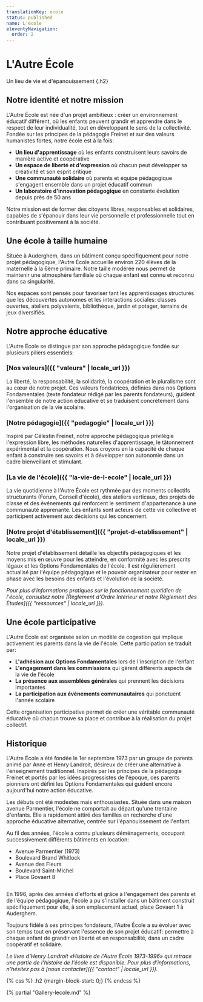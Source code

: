 ```yaml
---
translationKey: ecole
status: published
name: L'école
eleventyNavigation:
  order: 2
---
```

# L'Autre École

Un lieu de vie et d'épanouissement {.h2}

## Notre identité et notre mission

L'Autre École est née d'un projet ambitieux : créer un environnement éducatif différent, où les enfants peuvent grandir et apprendre dans le respect de leur individualité, tout en développant le sens de la collectivité. Fondée sur les principes de la pédagogie Freinet et sur des valeurs humanistes fortes, notre école est à la fois:

- **Un lieu d'apprentissage** où les enfants construisent leurs savoirs de manière active et coopérative
- **Un espace de liberté et d'expression** où chacun peut développer sa créativité et son esprit critique
- **Une communauté solidaire** où parents et équipe pédagogique s'engagent ensemble dans un projet éducatif commun
- **Un laboratoire d'innovation pédagogique** en constante évolution depuis près de 50 ans

Notre mission est de former des citoyens libres, responsables et solidaires, capables de s'épanouir dans leur vie personnelle et professionnelle tout en contribuant positivement à la société.

## Une école à taille humaine

Située à Auderghem, dans un bâtiment conçu spécifiquement pour notre projet pédagogique, l'Autre École accueille environ 220 élèves de la maternelle à la 6ème primaire. Notre taille modérée nous permet de maintenir une atmosphère familiale où chaque enfant est connu et reconnu dans sa singularité.

Nos espaces sont pensés pour favoriser tant les apprentissages structurés que les découvertes autonomes et les interactions sociales: classes ouvertes, ateliers polyvalents, bibliothèque, jardin et potager, terrains de jeux diversifiés.

## Notre approche éducative

L'Autre École se distingue par son approche pédagogique fondée sur plusieurs piliers essentiels:

### [Nos valeurs]({{ "valeurs" | locale_url }})

La liberté, la responsabilité, la solidarité, la coopération et le pluralisme sont au cœur de notre projet. Ces valeurs fondatrices, définies dans nos Options Fondamentales (texte fondateur rédigé par les parents fondateurs), guident l'ensemble de notre action éducative et se traduisent concrètement dans l'organisation de la vie scolaire.

### [Notre pédagogie]({{ "pedagogie" | locale_url }})

Inspiré par Célestin Freinet, notre approche pédagogique privilégie l'expression libre, les méthodes naturelles d'apprentissage, le tâtonnement expérimental et la coopération. Nous croyons en la capacité de chaque enfant à construire ses savoirs et à développer son autonomie dans un cadre bienveillant et stimulant.

### [La vie de l'école]({{ "la-vie-de-l-ecole" | locale_url }})

La vie quotidienne à l'Autre École est rythmée par des moments collectifs structurants (Forum, Conseil d'école), des ateliers verticaux, des projets de classe et des événements qui renforcent le sentiment d'appartenance à une communauté apprenante. Les enfants sont acteurs de cette vie collective et participent activement aux décisions qui les concernent.

### [Notre projet d'établissement]({{ "projet-d-etablissement" | locale_url }})

Notre projet d'établissement détaille les objectifs pédagogiques et les moyens mis en œuvre pour les atteindre, en conformité avec les prescrits légaux et les Options Fondamentales de l'école. Il est régulièrement actualisé par l'équipe pédagogique et le pouvoir organisateur pour rester en phase avec les besoins des enfants et l'évolution de la société.

_Pour plus d'informations pratiques sur le fonctionnement quotidien de l'école, consultez notre [Règlement d'Ordre Intérieur et notre Règlement des Études]({{ "ressources" | locale_url }})._

## Une école participative

L'Autre École est organisée selon un modèle de cogestion qui implique activement les parents dans la vie de l'école. Cette participation se traduit par:

- **L'adhésion aux Options Fondamentales** lors de l'inscription de l'enfant
- **L'engagement dans les commissions** qui gèrent différents aspects de la vie de l'école
- **La présence aux assemblées générales** qui prennent les décisions importantes
- **La participation aux événements communautaires** qui ponctuent l'année scolaire

Cette organisation participative permet de créer une véritable communauté éducative où chacun trouve sa place et contribue à la réalisation du projet collectif.

## Historique

L'Autre École a été fondée le 1er septembre 1973 par un groupe de parents animé par Anne et Henry Landroit, désireux de créer une alternative à l'enseignement traditionnel. Inspirés par les principes de la pédagogie Freinet et portés par les idées progressistes de l'époque, ces parents pionniers ont défini les Options Fondamentales qui guident encore aujourd'hui notre action éducative.

Les débuts ont été modestes mais enthousiastes. Située dans une maison avenue Parmentier, l'école ne comportait au départ qu'une trentaine d'enfants. Elle a rapidement attiré des familles en recherche d'une approche éducative alternative, centrée sur l'épanouissement de l'enfant.

Au fil des années, l'école a connu plusieurs déménagements, occupant successivement différents bâtiments en location:

- Avenue Parmentier (1973)
- Boulevard Brand Whitlock
- Avenue des Fleurs
- Boulevard Saint-Michel
- Place Govaert 8

<img src="/_images/ligne-du-temps-batiment.webp" alt="" />

En 1996, après des années d'efforts et grâce à l'engagement des parents et de l'équipe pédagogique, l'école a pu s'installer dans un bâtiment construit spécifiquement pour elle, à son emplacement actuel, place Govaert 1 à Auderghem.

Toujours fidèle à ses principes fondateurs, l'Autre École a su évoluer avec son temps tout en préservant l'essence de son projet éducatif: permettre à chaque enfant de grandir en liberté et en responsabilité, dans un cadre coopératif et solidaire.

_Le livre d'Henry Landroit «Histoire de l'Autre École 1973-1996» qui retrace une partie de l'histoire de l'école est disponible. Pour plus d'informations, n'hésitez pas à [nous contacter]({{ "contact" | locale_url }})._

{% css %}
.h2 {margin-block-start: 0;}
{% endcss %}

{% partial "Gallery-lecole.md" %}
